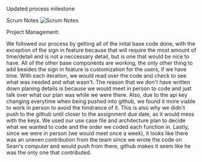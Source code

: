 Updated process milestone

Scrum Notes
![Scrum Notes](https://user-images.githubusercontent.com/82550231/165877859-d5953415-325d-4ecc-a2e0-89e57fc6e758.PNG)

Project Management:

We followed our process by getting all of the inital base code done, with the exception of the sign in feature because that will require the most amount of time/detail and is not a neccessary detail, but is one that would be nice to have. All of the other base components are working, the only other thing to add besides the sign in feature is customization for the users, if we have time. With each iteration, we would read over the code and check to see what was needed and what wasn't. The reason that we don't have written down planing details is because we would meet in person to code and just talk over what our plan was while we were there. Also, due to the api key changing everytime when being pushed into github, we found it more viable to work in person to avoid the hindrance of it. This is also why we didn't push to the github until closer to the assignment due date, as it would mess with the keys. We used our use case file and architecture plan to decide what we wanted to code and the order we coded each function in. Lastly, since we were in person (we would meet once a week), it looks like there was an uneven contribution from the team since we wrote the code on Sean's computer and would push from there, github makes it seem like he was the only one that contributed.

